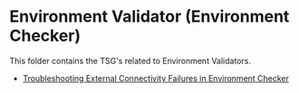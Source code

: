 # Environment Validator (Environment Checker)

This folder contains the TSG's related to Environment Validators.

* [Troubleshooting External Connectivity Failures in Environment Checker](./Troubleshooting-External-Connectivity-Failures-in-Environment-Checker.md)